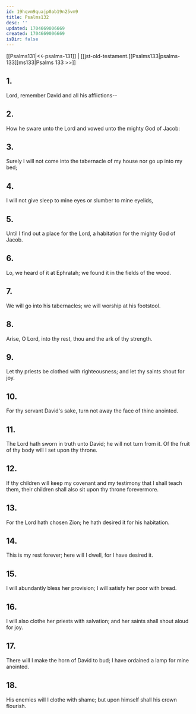 ```yaml
---
id: 19hqvm9quajp0ab19n25vm9
title: Psalms132
desc: ''
updated: 1704669006669
created: 1704669006669
isDir: false
---
```

[[Psalms131|<<-psalms-131]] | [[jst-old-testament.[[Psalms133|psalms-133]]ms133|Psalms 133 >>]]
## 1.
Lord, remember David and all his afflictions\--
## 2.
How he sware unto the Lord and vowed unto the mighty God of Jacob:
## 3.
Surely I will not come into the tabernacle of my house nor go up into my bed;
## 4.
I will not give sleep to mine eyes or slumber to mine eyelids,
## 5.
Until I find out a place for the Lord, a habitation for the mighty God of Jacob.
## 6.
Lo, we heard of it at Ephratah; we found it in the fields of the wood.
## 7.
We will go into his tabernacles; we will worship at his footstool.
## 8.
Arise, O Lord, into thy rest, thou and the ark of thy strength.
## 9.
Let thy priests be clothed with righteousness; and let thy saints shout for joy.
## 10.
For thy servant David\'s sake, turn not away the face of thine anointed.
## 11.
The Lord hath sworn in truth unto David; he will not turn from it. Of the fruit of thy body will I set upon thy throne.
## 12.
If thy children will keep my covenant and my testimony that I shall teach them, their children shall also sit upon thy throne forevermore.
## 13.
For the Lord hath chosen Zion; he hath desired it for his habitation.
## 14.
This is my rest forever; here will I dwell, for I have desired it.
## 15.
I will abundantly bless her provision; I will satisfy her poor with bread.
## 16.
I will also clothe her priests with salvation; and her saints shall shout aloud for joy.
## 17.
There will I make the horn of David to bud; I have ordained a lamp for mine anointed.
## 18.
His enemies will I clothe with shame; but upon himself shall his crown flourish.

